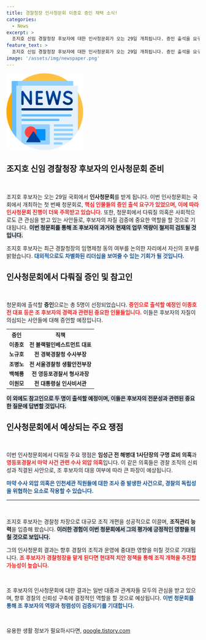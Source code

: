 ```yaml
---
title: 경찰청장 인사청문회 이종호 증인 채택 소식!
categories:
  - News
excerpt: >
  조지호 신임 경찰청장 후보자에 대한 인사청문회가 오는 29일 개최됩니다. 증인 출석을 요구받은 인물들 사이에 마약 사건 외압 의혹이 부각되며, 뜨거운 쟁점이 될 전망입니다. 클릭 후 자세한 내용을 확인하세요!
feature_text: >
  조지호 신임 경찰청장 후보자에 대한 인사청문회가 오는 29일 개최됩니다. 증인 출석을 요구받은 인물들 사이에 마약 사건 외압 의혹이 부각되며, 뜨거운 쟁점이 될 전망입니다. 클릭 후 자세한 내용을 확인하세요!
image: '/assets/img/newspaper.png'
---
```


<p><img src="/assets/img/newspaper.png" alt="kimp 속보" /></p>

<h2 data-ke-size="size26">조지호 신임 경찰청장 후보자의 인사청문회 준비</h2>

<p data-ke-size="size16">&nbsp;</p>

<p>조지호 후보자는 오는 29일 국회에서 <b>인사청문회</b>를 받게 됩니다. 이번 인사청문회는 국회에서 개최하는 첫 번째 청문회로, <b><span style="color: #ee2323;">핵심 인물들의 증인 출석 요구가 있었으며, 이에 따라 인사청문회 진행이 더욱 주목받고 있습니다.</span></b> 또한, 청문회에서 다뤄질 의혹은 사회적으로도 큰 관심을 받고 있는 사안들로, 후보자의 자질 검증에 중요한 역할을 할 것으로 기대됩니다. <b><span style="background-color: #21538527;">이번 청문회를 통해 조 후보자의 과거와 현재의 업무 역량이 철저히 검토될 것입니다.</span></b> </p>

<p>조지호 후보자는 최근 경찰청장의 임명제청 동의 여부를 논의한 자리에서 자신의 포부를 밝혔습니다. <b><span style="color: #1a5490;">대외적으로도 차별화된 리더십을 보여줄 수 있는 기회가 될 것입니다.</span></b> </p>

<h2 data-ke-size="size26">인사청문회에서 다뤄질 증인 및 참고인</h2>

<p data-ke-size="size16">&nbsp;</p>

<p>청문회에 출석할 <b>증인</b>으로는 총 5명이 선정되었습니다. <b><span style="color: #ee2323;">증인으로 출석할 예정인 이종호 전 대표 등은 조 후보자의 경력과 관련된 중요한 인물들입니다.</span></b> 이들은 후보자의 자질이 의심되는 사안들에 대해 증언할 예정입니다. </p>

<table>
    <tr>
        <th>증인</th>
        <th>직책</th>
    </tr>
    <tr>
        <td style="text-align: center; height: 17px;"><b>이종호</b></td>
        <td style="text-align: center; height: 17px;"><b>전 블랙펄인베스트먼트 대표</b></td>
    </tr>
    <tr>
        <td style="text-align: center; height: 17px;"><b>노규호</b></td>
        <td style="text-align: center; height: 17px;"><b>전 경북경찰청 수사부장</b></td>
    </tr>
    <tr>
        <td style="text-align: center; height: 17px;"><b>조병노</b></td>
        <td style="text-align: center; height: 17px;"><b>전 서울경찰청 생활안전부장</b></td>
    </tr>
    <tr>
        <td style="text-align: center; height: 17px;"><b>백해룡</b></td>
        <td style="text-align: center; height: 17px;"><b>전 영등포경찰서 형사과장</b></td>
    </tr>
    <tr>
        <td style="text-align: center; height: 17px;"><b>이원모</b></td>
        <td style="text-align: center; height: 17px;"><b>전 대통령실 인사비서관</b></td>
    </tr>
</table>

<p><b><span style="background-color: #21538527;">이 외에도 참고인으로 두 명이 출석할 예정이며, 이들은 후보자의 전문성과 관련된 중요한 질문에 답변할 것입니다.</span></b> </p>

<h2 data-ke-size="size26">인사청문회에서 예상되는 주요 쟁점</h2>

<p data-ke-size="size16">&nbsp;</p>

<p>이번 인사청문회에서 다뤄질 주요 쟁점은 <b>임성근 전 해병대 1사단장의 구명 로비 의혹</b>과 <b><span style="color: #ee2323;">영등포경찰서 마약 사건 관련 수사 외압 의혹</span></b>입니다. 이 같은 의혹들은 경찰 조직의 신뢰성과 직결된 사안으로, 조 후보자의 대응 여부에 따라 큰 파장이 예상됩니다. </p>

<p><b><span style="color: #1a5490;">마약 수사 외압 의혹은 인천세관 직원들에 대한 조사 중 발생한 사건으로, 경찰의 독립성을 위협하는 요소로 작용할 수 있습니다.</span></b> </p>

<hr>

<p data-ke-size="size16">&nbsp;</p>

<p>조지호 후보자는 경찰청 차장으로 대규모 조직 개편을 성공적으로 이끌며, <b>조직관리 능력</b>을 입증해 왔습니다. <b><span style="background-color: #21538527;">이러한 경험이 이번 청문회에서 그의 평가에 긍정적인 영향을 미칠 것으로 보입니다.</span></b> </p>

<p>그의 인사청문회 결과는 향후 경찰의 조직과 운영에 중대한 영향을 미칠 것으로 기대됩니다. <b><span style="color: #ee2323;">조 후보자가 경찰청장을 맡게 된다면 현대적 치안 정책을 통해 조직 개혁을 추진할 가능성이 높습니다.</span></b> </p>

<p data-ke-size="size16">&nbsp;</p> 

<p>조 후보자의 인사청문회에 대한 결과는 일반 대중과 관계자들 모두의 관심을 받고 있으며, 향후 경찰의 신뢰성 구축에 결정적인 역할을 할 것으로 예상됩니다. <b><span style="color: #1a5490;">이번 청문회를 통해 조 후보자의 역량과 청렴성이 검증되기를 기대합니다.</span></b> </p>

<p data-ke-size="size16">&nbsp;</p> 
유용한 생활 정보가 필요하시다면, <a href="https://qoogle.tistory.com" rel="dofollow">qoogle.tistory.com</a>


